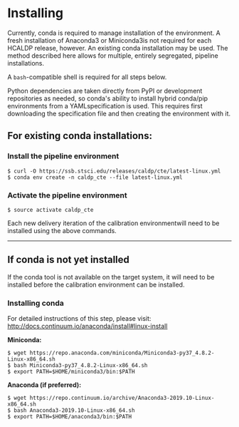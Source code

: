 # Installing
Currently, conda is required to manage installation of the environment. A fresh installation of Anaconda3 or Miniconda3is not required for each HCALDP release, however.  An existing conda installation may be used. The method described here
 allows for multiple, entirely segregated, pipeline installations.

A `bash`-compatible shell is required for all steps below.

Python dependencies are taken directly from PyPI or development repositories as needed, so conda's ability to install hybrid conda/pip environments from a YAMLspecification is used. This requires first downloading the specification file and then creating the environment with it.

## For existing conda installations:

### Install the pipeline environment
```
$ curl -O https://ssb.stsci.edu/releases/caldp/cte/latest-linux.yml
$ conda env create -n caldp_cte --file latest-linux.yml
```
### Activate the pipeline environment

```
$ source activate caldp_cte
```

Each new delivery iteration of the calibration environmentwill need to be installed using the above commands.

------

## If conda is not yet installed
 
If the conda tool is not available on the target system, it will need to be
installed before the calibration environment can be installed.
 
### Installing conda
 
For detailed instructions of this step, please visit: http://docs.continuum.io/anaconda/install#linux-install
 
**Miniconda:**
 
```
$ wget https://repo.anaconda.com/miniconda/Miniconda3-py37_4.8.2-Linux-x86_64.sh
$ bash Miniconda3-py37_4.8.2-Linux-x86_64.sh
$ export PATH=$HOME/miniconda3/bin:$PATH
```
 
**Anaconda (if preferred):**
 
```
$ wget https://repo.continuum.io/archive/Anaconda3-2019.10-Linux-x86_64.sh
$ bash Anaconda3-2019.10-Linux-x86_64.sh
$ export PATH=$HOME/anaconda3/bin:$PATH
```
